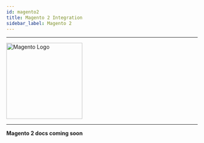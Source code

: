 ```yaml
---
id: magento2
title: Magento 2 Integration
sidebar_label: Magento 2
---
```


---

<a href="https://magento.com/" rel="noreferrer noopener" target="_blank" aria-label="visit the Magento site">
  <img src="/img/docs/platform/magento-logo.svg" alt="Magento Logo" width="200" style={{margin: '0 0 40px'}}/>
</a>

---

**Magento 2 docs coming soon**
